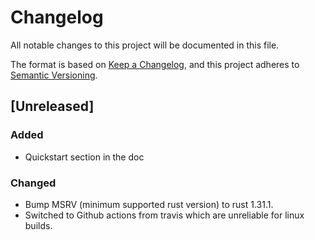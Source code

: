 # Changelog
All notable changes to this project will be documented in this file.

The format is based on [Keep a Changelog](https://keepachangelog.com/en/1.0.0/),
and this project adheres to [Semantic Versioning](https://semver.org/spec/v2.0.0.html).

## [Unreleased]

### Added

* Quickstart section in the doc

### Changed

* Bump MSRV (minimum supported rust version) to rust 1.31.1.
* Switched to Github actions from travis which are unreliable for linux builds.